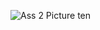 ![Ass 2 Picture ten](https://github.com/user-attachments/assets/21082d24-a4f7-4873-b2f8-e1dda9408118)

